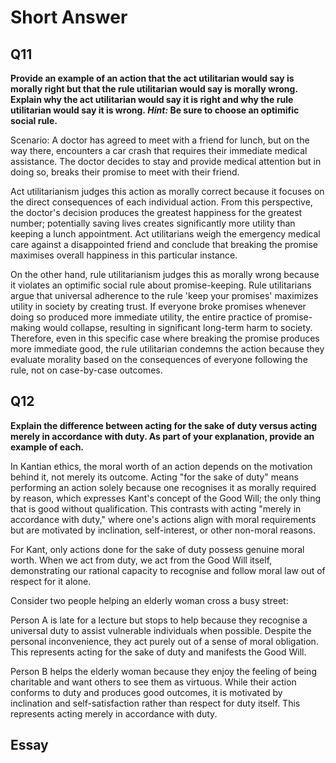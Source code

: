 # Short Answer

## Q11 

**Provide an example of an action that the act utilitarian would say is morally right but that the rule utilitarian would say is morally wrong. Explain why the act utilitarian would say it is right and why the rule utilitarian would say it is wrong. _Hint:_ Be sure to choose an optimific social rule.**

Scenario: A doctor has agreed to meet with a friend for lunch, but on the way there, encounters a car crash that requires their immediate medical assistance. The doctor decides to stay and provide medical attention but in doing so, breaks their promise to meet with their friend.

Act utilitarianism judges this action as morally correct because it focuses on the direct consequences of each individual action. From this perspective, the doctor's decision produces the greatest happiness for the greatest number; potentially saving lives creates significantly more utility than keeping a lunch appointment. Act utilitarians weigh the emergency medical care against a disappointed friend and conclude that breaking the promise maximises overall happiness in this particular instance.

On the other hand, rule utilitarianism judges this as morally wrong because it violates an optimific social rule about promise-keeping. Rule utilitarians argue that universal adherence to the rule 'keep your promises' maximizes utility in society by creating trust. If everyone broke promises whenever doing so produced more immediate utility, the entire practice of promise-making would collapse, resulting in significant long-term harm to society. Therefore, even in this specific case where breaking the promise produces more immediate good, the rule utilitarian condemns the action because they evaluate morality based on the consequences of everyone following the rule, not on case-by-case outcomes.

## Q12

**Explain the difference between acting for the sake of duty versus acting merely in accordance with duty. As part of your explanation, provide an example of each.**

In Kantian ethics, the moral worth of an action depends on the motivation behind it, not merely its outcome. Acting "for the sake of duty" means performing an action solely because one recognises it as morally required by reason, which expresses Kant's concept of the Good Will; the only thing that is good without qualification. This contrasts with acting "merely in accordance with duty," where one's actions align with moral requirements but are motivated by inclination, self-interest, or other non-moral reasons.

For Kant, only actions done for the sake of duty possess genuine moral worth. When we act from duty, we act from the Good Will itself, demonstrating our rational capacity to recognise and follow moral law out of respect for it alone.

Consider two people helping an elderly woman cross a busy street:

Person A is late for a lecture but stops to help because they recognise a universal duty to assist vulnerable individuals when possible. Despite the personal inconvenience, they act purely out of a sense of moral obligation. This represents acting for the sake of duty and manifests the Good Will.

Person B helps the elderly woman because they enjoy the feeling of being charitable and want others to see them as virtuous. While their action conforms to duty and produces good outcomes, it is motivated by inclination and self-satisfaction rather than respect for duty itself. This represents acting merely in accordance with duty.


## Essay
